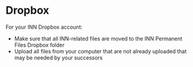 # Dropbox

For your INN Dropbox account:

- Make sure that all INN-related files are moved to the INN Permanent Files Dropbox folder
- Upload all files from your computer that are not already uploaded that may be needed by your successors
